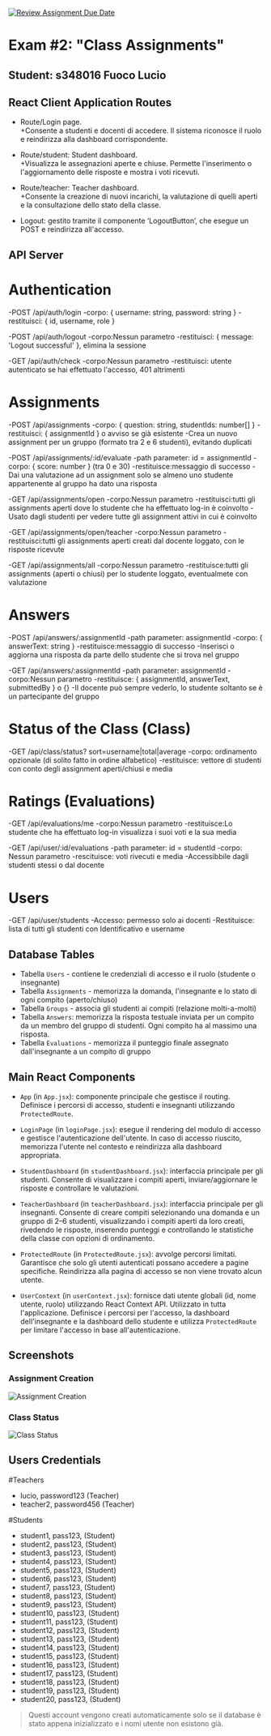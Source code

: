 [![Review Assignment Due Date](https://classroom.github.com/assets/deadline-readme-button-22041afd0340ce965d47ae6ef1cefeee28c7c493a6346c4f15d667ab976d596c.svg)](https://classroom.github.com/a/D-71gcBD)
# Exam #2: "Class Assignments"
## Student: s348016 Fuoco Lucio

## React Client Application Routes

- Route/Login page.  
  +Consente a studenti e docenti di accedere. Il sistema riconosce il ruolo e reindirizza alla dashboard corrispondente.

- Route/student: Student dashboard.  
  +Visualizza le assegnazioni aperte e chiuse. Permette l'inserimento o l'aggiornamento delle risposte e mostra i voti ricevuti.

- Route/teacher: Teacher dashboard.  
  +Consente la creazione di nuovi incarichi, la valutazione di quelli aperti e la consultazione dello stato della classe.

- Logout: gestito tramite il componente ‘LogoutButton’, che esegue un POST e reindirizza all'accesso.


## API Server

# Authentication
  -POST /api/auth/login
    -corpo: { username: string, password: string }
    -restituisci: { id, username, role }

  -POST /api/auth/logout
    -corpo:Nessun parametro
    -restituisci: { message: 'Logout successful' }, elimina la sessione

  -GET /api/auth/check
    -corpo:Nessun parametro
    -restituisci: utente autenticato se hai effettuato l'accesso, 401 altrimenti

# Assignments 
  -POST /api/assignments
    -corpo: { question: string, studentIds: number[] }
    -restituisci: { assignmentId } o avviso se già esistente
    -Crea un nuovo assignment per un gruppo (formato tra 2 e 6 studenti), evitando duplicati

  -POST /api/assignments/:id/evaluate
    -path parameter: id = assignmentId
    -corpo: { score: number } (tra 0 e 30)
    -restituisce:messaggio di successo
    -Dai una valutazione ad un assignment solo se almeno uno studente appartenente al gruppo ha dato una risposta

  -GET /api/assignments/open
    -corpo:Nessun parametro
    -restituisci:tutti gli assignments aperti dove lo studente che ha effettuato log-in è coinvolto
    -Usato dagli studenti per vedere tutte gli assignment attivi in cui è coinvolto

  -GET /api/assignments/open/teacher
    -corpo:Nessun parametro
    -restituisci:tutti gli assignments aperti creati dal docente loggato, con le risposte ricevute

  -GET /api/assignments/all
    -corpo:Nessun parametro
    -restituisce:tutti gli assignments (aperti o chiusi) per lo studente loggato, eventualmete con valutazione

# Answers 
  -POST /api/answers/:assignmentId
    -path parameter: assignmentId
    -corpo: { answerText: string }
    -restituisce:messaggio di successo
    -Inserisci o aggiorna una risposta da parte dello studente che si trova nel gruppo

  -GET /api/answers/:assignmentId
    -path parameter: assignmentId
    -corpo:Nessun parametro
    -restituisce: { assignmentId, answerText, submittedBy } o {}
    -Il docente può sempre vederlo, lo studente soltanto se è un partecipante del gruppo

# Status of the Class (Class)
  -GET /api/class/status? sort=username|total|average
    -corpo: ordinamento opzionale (di solito fatto in ordine alfabetico)
    -restituisce: vettore di studenti con conto degli assignment aperti/chiusi e media 

# Ratings (Evaluations)
  -GET /api/evaluations/me
    -corpo:Nessun parametro
    -restituisce:Lo studente che ha effettuato log-in visualizza i suoi voti e la sua media

  -GET /api/user/:id/evaluations
    -path parameter: id = studentId
    -corpo: Nessun parametro
    -rescituisce: voti rivecuti e media
    -Accessibbile dagli studenti stessi o dal docente
# Users
  -GET /api/user/students
    -Accesso: permesso solo ai docenti
    -Restituisce: lista di tutti gli studenti con Identificativo e username


## Database Tables

- Tabella `Users` - contiene le credenziali di accesso e il ruolo (studente o insegnante)
- Tabella `Assignments` - memorizza la domanda, l'insegnante e lo stato di ogni compito (aperto/chiuso)
- Tabella `Groups` - associa gli studenti ai compiti (relazione molti-a-molti)
- Tabella `Answers`: memorizza la risposta testuale inviata per un compito da un membro del gruppo di studenti. Ogni compito ha al massimo una risposta.
- Tabella `Evaluations` - memorizza il punteggio finale assegnato dall'insegnante a un compito di gruppo


## Main React Components
- `App` (in `App.jsx`): componente principale che gestisce il routing. Definisce i percorsi di accesso, studenti e insegnanti utilizzando `ProtectedRoute`.

- `LoginPage` (in `loginPage.jsx`): esegue il rendering del modulo di accesso e gestisce l'autenticazione dell'utente. In caso di accesso riuscito, memorizza l'utente nel contesto e reindirizza alla dashboard appropriata.

- `StudentDashboard` (in `studentDashboard.jsx`): interfaccia principale per gli studenti. Consente di visualizzare i compiti aperti, inviare/aggiornare le risposte e controllare le valutazioni.

- `TeacherDashboard` (in `teacherDashboard.jsx`): interfaccia principale per gli insegnanti. Consente di creare compiti selezionando una domanda e un gruppo di 2–6 studenti, visualizzando i compiti aperti da loro creati, rivedendo le risposte, inserendo punteggi e controllando le statistiche della classe con opzioni di ordinamento.

- `ProtectedRoute` (in `ProtectedRoute.jsx`): avvolge percorsi limitati. Garantisce che solo gli utenti autenticati possano accedere a pagine specifiche. Reindirizza alla pagina di accesso se non viene trovato alcun utente.

- `UserContext` (in `userContext.jsx`): fornisce dati utente globali (id, nome utente, ruolo) utilizzando React Context API. Utilizzato in tutta l'applicazione.
 Definisce i percorsi per l'accesso, la dashboard dell'insegnante e la dashboard dello studente e utilizza `ProtectedRoute` per limitare l'accesso in base all'autenticazione.


## Screenshots

### Assignment Creation
![Assignment Creation](./client/img/Assignment.png)

### Class Status
![Class Status](./client/img/Status.png)

## Users Credentials

#Teachers
  - lucio, password123 (Teacher) 
  - teacher2, password456 (Teacher)

#Students
  - student1, pass123, (Student) 
  - student2, pass123, (Student) 
  - student3, pass123, (Student)
  - student4, pass123, (Student)
  - student5, pass123, (Student)
  - student6, pass123, (Student)
  - student7, pass123, (Student)
  - student8, pass123, (Student)
  - student9, pass123, (Student)
  - student10, pass123, (Student)
  - student11, pass123, (Student)
  - student12, pass123, (Student)
  - student13, pass123, (Student)
  - student14, pass123, (Student) 
  - student15, pass123, (Student) 
  - student16, pass123, (Student) 
  - student17, pass123, (Student)
  - student18, pass123, (Student) 
  - student19, pass123, (Student) 
  - student20, pass123, (Student)

> Questi account vengono creati automaticamente solo se il database è stato appena inizializzato e i nomi utente non esistono già.